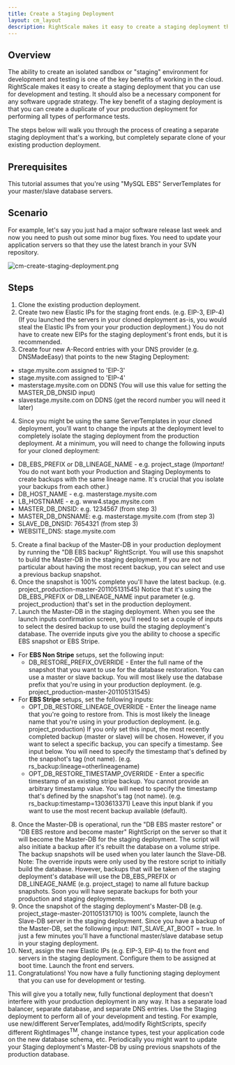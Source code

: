 ```yaml
---
title: Create a Staging Deployment
layout: cm_layout
description: RightScale makes it easy to create a staging deployment that you can use for development and testing. It should also be a necessary component for any software upgrade strategy.
---
```

## Overview

The ability to create an isolated sandbox or "staging" environment for development and testing is one of the key benefits of working in the cloud. RightScale makes it easy to create a staging deployment that you can use for development and testing. It should also be a necessary component for any software upgrade strategy. The key benefit of a staging deployment is that you can create a duplicate of your production deployment for performing all types of performance tests.

The steps below will walk you through the process of creating a separate staging deployment that's a working, but completely separate clone of your existing production deployment.

## Prerequisites

This tutorial assumes that you're using "MySQL EBS" ServerTemplates for your master/slave database servers.

## Scenario

For example, let's say you just had a major software release last week and now you need to push out some minor bug fixes. You need to update your application servers so that they use the latest branch in your SVN repository.

![cm-create-staging-deployment.png](/img/cm-create-staging-deployment.png)

## Steps

1. Clone the existing production deployment.
2. Create two new Elastic IPs for the staging front ends. (e.g. EIP-3, EIP-4) (If you launched the servers in your cloned deployment as-is, you would steal the Elastic IPs from your your production deployment.) You do not have to create new EIPs for the staging deployment's front ends, but it is recommended.
3. Create four new A-Record entries with your DNS provider (e.g. DNSMadeEasy) that points to the new Staging Deployment:
  - stage.mysite.com assigned to 'EIP-3'
  - stage.mysite.com assigned to 'EIP-4'
  - masterstage.mysite.com on DDNS (You will use this value for setting the MASTER_DB_DNSID input)
  - slavestage.mysite.com on DDNS (get the record number you will need it later)
4. Since you might be using the same ServerTemplates in your cloned deployment, you'll want to change the inputs at the deployment level to completely isolate the staging deployment from the production deployment. At a minimum, you will need to change the following inputs for your cloned deployment:
  - DB_EBS_PREFIX or DB_LINEAGE_NAME - e.g. project_stage (_Important!_ You do not want both your Production and Staging Deployments to create backups with the same lineage name. It's crucial that you isolate your backups from each other.)
  - DB_HOST_NAME - e.g. masterstage.mysite.com
  - LB_HOSTNAME - e.g. www4.stage.mysite.com
  - MASTER_DB_DNSID: e.g. 1234567 (from step 3)
  - MASTER_DB_DNSNAME: e.g. masterstage.mysite.com (from step 3)
  - SLAVE_DB_DNSID: 7654321 (from step 3)
  - WEBSITE_DNS: stage.mysite.com
5. Create a final backup of the Master-DB in your production deployment by running the "DB EBS backup" RightScript. You will use this snapshot to build the Master-DB in the staging deployment. If you are not particular about having the most recent backup, you can select and use a previous backup snapshot.
6. Once the snapshot is 100% complete you'll have the latest backup. (e.g. project_production-master-201105131545) Notice that it's using the DB_EBS_PREFIX or DB_LINEAGE_NAME input parameter (e.g. project_production) that's set in the production deployment.
7. Launch the Master-DB in the staging deployment. When you see the launch inputs confirmation screen, you'll need to set a couple of inputs to select the desired backup to use build the staging deployment's database. The override inputs give you the ability to choose a specific EBS snapshot or EBS Stripe.
  - For **EBS Non Stripe** setups, set the following input:
    - DB_RESTORE_PREFIX_OVERRIDE - Enter the full name of the snapshot that you want to use for the database restoration. You can use a master or slave backup. You will most likely use the database prefix that you're using in your production deployment. (e.g. project_production-master-201105131545)
  - For **EBS Stripe** setups, set the following inputs:
    - OPT_DB_RESTORE_LINEAGE_OVERRIDE - Enter the lineage name that you're going to restore from. This is most likely the lineage name that you're using in your production deployment. (e.g. project_production) If you only set this input, the most recently completed backup (master or slave) will be chosen. However, if you want to select a specific backup, you can specify a timestamp. See input below. You will need to specify the timestamp that's defined by the snapshot's tag (not name). (e.g. rs_backup:lineage=otherlineagename)
    - OPT_DB_RESTORE_TIMESTAMP_OVERRIDE - Enter a specific timestamp of an existing stripe backup. You cannot provide an arbitrary timestamp value. You will need to specify the timestamp that's defined by the snapshot's tag (not name). (e.g. rs_backup:timestamp=1303613371) Leave this input blank if you want to use the most recent backup available (default).
8. Once the Master-DB is operational, run the "DB EBS master restore" or "DB EBS restore and become master" RightScript on the server so that it will become the Master-DB for the staging deployment. The script will also initiate a backup after it's rebuilt the database on a volume stripe. The backup snapshots will be used when you later launch the Slave-DB. Note: The override inputs were only used by the restore script to initially build the database. However, backups that will be taken of the staging deployment's database will use the DB_EBS_PREFIX or DB_LINEAGE_NAME (e.g. project_stage) to name all future backup snapshots. Soon you will have separate backups for both your production and staging deployments.
9. Once the snapshot of the staging deployment's Master-DB (e.g. project_stage-master-201105131710) is 100% complete, launch the Slave-DB server in the staging deployment. Since you have a backup of the Master-DB, set the following input: INIT_SLAVE_AT_BOOT = true. In just a few minutes you'll have a functional master/slave database setup in your staging deployment.
10. Next, assign the new Elastic IPs (e.g. EIP-3, EIP-4) to the front end servers in the staging deployment. Configure them to be assigned at boot time. Launch the front end servers.
11. Congratulations! You now have a fully functioning staging deployment that you can use for development or testing.

This will give you a totally new, fully functional deployment that doesn't interfere with your production deployment in any way. It has a separate load balancer, separate database, and separate DNS entries. Use the Staging deployment to perform all of your development and testing. For example, use new/different ServerTemplates, add/modify RightScripts, specify different RightImages<sup>TM</sup>, change instance types, test your application code on the new database schema, etc. Periodically you might want to update your Staging deployment's Master-DB by using previous snapshots of the production database.
